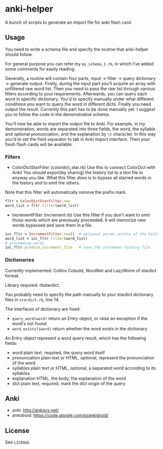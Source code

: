 # anki-helper
A bunch of scripts to generate an import file for anki flash card.

## Usage
You need to write a schema file and specify the routine that anki-helper should follow.

For general purpose you can refer my `my_schema_1.rb`, in which I've added some comments for easily reading.

Generally, a routine will contain four parts, input -> filter -> query dictionary -> generate output.
Firstly, during the input part you'll acquire an array with unfiltered raw word list.
Then you need to pass the raw list through various filters according to your requirements.
Afterwards, you can query each word in specific dictionary. You'd to specify manually under what different conditions you want to query the word in different dicts.
Finally you need output the result. Currently this part has to be done manually yet. I suggest you to follow the code in the demonstrative schema.

You'll now be able to import the output file to Anki. For example, in my demonstration, words are separated into three fields, the word, the syllable and optional pronunciation, and the explanation by `\t` character.
In this way you'd to set the field separator to tab in Anki import interface. Then your fresh flash cards will be available.

### Filters
* ColorDictStarFilter  (colordict_star.rb)
Use this to connect ColorDict with Anki! You should export(by sharing) the history list to a text file in anyway you like.
What this filter does is to bypass all starred words in the history and to omit the others.

Note that this filter will automatically remove the prefix mark.
```ruby
fltr = ColorDictStarFilter.new
word_list = fltr.filter(word_list)
```

* IncrementFilter (increment.rb)
Use this filter if you don't want to omit those words which are previously proceeded.
It will memorize new words bypassed and save them in a file.

```ruby
inc_fltr = IncrementFilter.new()  # optional param: prefix of the history file
word_list = inc_fltr.filter(word_list)
# proceeding words
inc_fltr.produce_increment_file   # save the increment history file
```

### Dictionaries
Currently implemented: Collins Cobuild, WordNet and LazyWorm of stardict format.

Library required: rbstardict.

You probably need to specify the path manually to your stardict dictionary files in `stardict.rb`, line 14.

The interfaces of dictionary are fixed:
* `query_word(word)` return an Entry object, or raise an exception if the word's not found
* `word_exists?(word)` return whether the word exists in the dictionary

An Entry object represent a word query result, which has the following fields:
* word            plain text, required, the query word itself
* pronunciation   plain text or HTML, optional, represent the pronunciation of the word
* syllables       plain text or HTML, optional, a separated word according to its syllables
* explanation     HTML, the body, the explanation of the word
* dict            plain text, required, mark the dict origin of the query

## Anki
* anki: http://ankisrs.net/
* ankidroid: https://code.google.com/p/ankidroid/

## License
See `LICENSE`.
